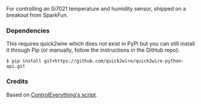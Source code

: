 For controlling an Si7021 temperature and humidity sensor, shipped on a breakout from SparkFun.

### Dependencies

This requires quick2wire which does not exist in PyPi but you can still install it through Pip (or manually, follow the instructions in the GitHub repo):

```
$ pip install git+https://github.com/quick2wire/quick2wire-python-api.git
```

### Credits

Based on [ControlEverything's script](https://github.com/ControlEverythingCommunity/SI7021/blob/master/Python/SI7021.py).
